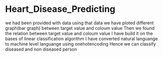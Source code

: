 # Heart_Disease_Predicting
we had been provided with data using that data we have ploted different graph(bar graph) between target value and coloum value 
Then we found the relation between target value and coloum value
I have build it on the bases of linear classification algorithm
I have converted natural languange to machine level languange using onehotencoding 
Hence we can classify diseased and non diseased person
